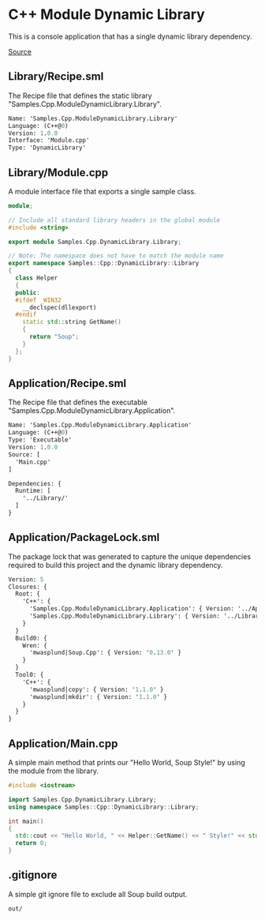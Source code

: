 # C++ Module Dynamic Library
This is a console application that has a single dynamic library dependency.

[Source](https://github.com/SoupBuild/Soup/tree/main/Samples/Cpp/ModuleDynamicLibrary)

## Library/Recipe.sml
The Recipe file that defines the static library "Samples.Cpp.ModuleDynamicLibrary.Library".
```sml
Name: 'Samples.Cpp.ModuleDynamicLibrary.Library'
Language: (C++@0)
Version: 1.0.0
Interface: 'Module.cpp'
Type: 'DynamicLibrary'
```

## Library/Module.cpp
A module interface file that exports a single sample class.
```cpp
module;

// Include all standard library headers in the global module
#include <string>

export module Samples.Cpp.DynamicLibrary.Library;

// Note: The namespace does not have to match the module name
export namespace Samples::Cpp::DynamicLibrary::Library
{
  class Helper
  {
  public:
  #ifdef _WIN32
    __declspec(dllexport)
  #endif
    static std::string GetName()
    {
      return "Soup";
    }
  };
}
```

## Application/Recipe.sml
The Recipe file that defines the executable "Samples.Cpp.ModuleDynamicLibrary.Application".
```sml
Name: 'Samples.Cpp.ModuleDynamicLibrary.Application'
Language: (C++@0)
Type: 'Executable'
Version: 1.0.0
Source: [
  'Main.cpp'
]

Dependencies: {
  Runtime: [
    '../Library/'
  ]
}
```

## Application/PackageLock.sml
The package lock that was generated to capture the unique dependencies required to build this project and the dynamic library dependency.
```sml
Version: 5
Closures: {
  Root: {
    'C++': {
      'Samples.Cpp.ModuleDynamicLibrary.Application': { Version: '../Application', Build: 'Build0', Tool: 'Tool0' }
      'Samples.Cpp.ModuleDynamicLibrary.Library': { Version: '../Library/', Build: 'Build0', Tool: 'Tool0' }
    }
  }
  Build0: {
    Wren: {
      'mwasplund|Soup.Cpp': { Version: '0.13.0' }
    }
  }
  Tool0: {
    'C++': {
      'mwasplund|copy': { Version: '1.1.0' }
      'mwasplund|mkdir': { Version: '1.1.0' }
    }
  }
}
```

## Application/Main.cpp
A simple main method that prints our "Hello World, Soup Style!" by using the module from the library.
```cpp
#include <iostream>

import Samples.Cpp.DynamicLibrary.Library;
using namespace Samples::Cpp::DynamicLibrary::Library;

int main()
{
  std::cout << "Hello World, " << Helper::GetName() << " Style!" << std::endl;
  return 0;
}

```

## .gitignore
A simple git ignore file to exclude all Soup build output.
```
out/
```
